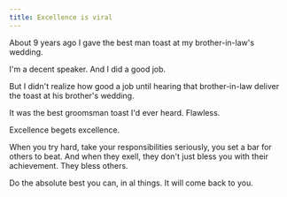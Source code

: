 ```yaml
---
title: Excellence is viral
---
```


About 9 years ago I gave the best man toast at my brother-in-law's wedding.

I'm a decent speaker. And I did a good job.

But I didn't realize how good a job until hearing that brother-in-law deliver the toast at his brother's wedding.

It was the best groomsman toast I'd ever heard. Flawless.

Excellence begets excellence.

When you try hard, take your responsibilities seriously, you set a bar for others to beat. And when they exell, they don't just bless you with their achievement. They bless others.

Do the absolute best you can, in al things. It will come back to you.
